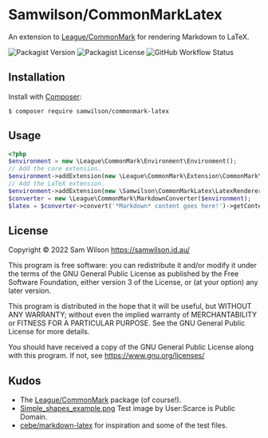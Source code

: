 Samwilson/CommonMarkLatex
=========================

An extension to [League/CommonMark](https://commonmark.thephpleague.com)
for rendering Markdown to LaTeX.

![Packagist Version](https://img.shields.io/packagist/v/samwilson/commonmark-latex)
![Packagist License](https://img.shields.io/packagist/l/samwilson/commonmark-latex)
![GitHub Workflow Status](https://img.shields.io/github/workflow/status/samwilson/commonmark-latex/CI)

## Installation

Install with [Composer](https://getcomposer.org/):

```
$ composer require samwilson/commonmark-latex
```

## Usage

```php
<?php
$environment = new \League\CommonMark\Environment\Environment();
// Add the core extension.
$environment->addExtension(new \League\CommonMark\Extension\CommonMark\CommonMarkCoreExtension\CommonMarkCoreExtension());
// Add the LaTeX extension.
$environment->addExtension(new \Samwilson\CommonMarkLatex\LatexRendererExtension());
$converter = new \League\CommonMark\MarkdownConverter($environment);
$latex = $converter->convert('*Markdown* content goes here!')->getContent());
```

## License

Copyright © 2022 Sam Wilson https://samwilson.id.au/

This program is free software: you can redistribute it and/or modify it under the terms of
the GNU General Public License as published by the Free Software Foundation,
either version 3 of the License, or (at your option) any later version.

This program is distributed in the hope that it will be useful, but WITHOUT ANY WARRANTY;
without even the implied warranty of MERCHANTABILITY or FITNESS FOR A PARTICULAR PURPOSE.
See the GNU General Public License for more details.

You should have received a copy of the GNU General Public License along with this program.
If not, see https://www.gnu.org/licenses/

## Kudos

* The [League/CommonMark](https://commonmark.thephpleague.com/) package (of course!).
* [Simple_shapes_example.png](https://commons.wikimedia.org/wiki/File:Simple_shapes_example.png)
  Test image by User:Scarce is Public Domain.
* [cebe/markdown-latex](https://packagist.org/packages/cebe/markdown-latex) for inspiration and some of the test files.
